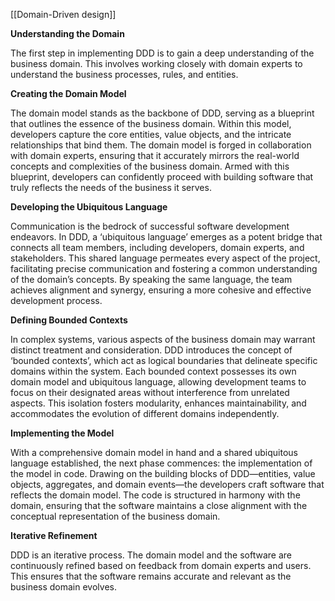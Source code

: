 [[Domain-Driven design]]

**Understanding the Domain**

The first step in implementing DDD is to gain a deep understanding of the business domain. This involves working closely with domain experts to understand the business processes, rules, and entities.

**Creating the Domain Model**

The domain model stands as the backbone of DDD, serving as a blueprint that outlines the essence of the business domain. Within this model, developers capture the core entities, value objects, and the intricate relationships that bind them. The domain model is forged in collaboration with domain experts, ensuring that it accurately mirrors the real-world concepts and complexities of the business domain. Armed with this blueprint, developers can confidently proceed with building software that truly reflects the needs of the business it serves.

**Developing the Ubiquitous Language**

Communication is the bedrock of successful software development endeavors. In DDD, a ‘ubiquitous language’ emerges as a potent bridge that connects all team members, including developers, domain experts, and stakeholders. This shared language permeates every aspect of the project, facilitating precise communication and fostering a common understanding of the domain’s concepts. By speaking the same language, the team achieves alignment and synergy, ensuring a more cohesive and effective development process.

**Defining Bounded Contexts**

In complex systems, various aspects of the business domain may warrant distinct treatment and consideration. DDD introduces the concept of ‘bounded contexts’, which act as logical boundaries that delineate specific domains within the system. Each bounded context possesses its own domain model and ubiquitous language, allowing development teams to focus on their designated areas without interference from unrelated aspects. This isolation fosters modularity, enhances maintainability, and accommodates the evolution of different domains independently.

**Implementing the Model**

With a comprehensive domain model in hand and a shared ubiquitous language established, the next phase commences: the implementation of the model in code. Drawing on the building blocks of DDD—entities, value objects, aggregates, and domain events—the developers craft software that reflects the domain model. The code is structured in harmony with the domain, ensuring that the software maintains a close alignment with the conceptual representation of the business domain.

**Iterative Refinement**

DDD is an iterative process. The domain model and the software are continuously refined based on feedback from domain experts and users. This ensures that the software remains accurate and relevant as the business domain evolves.